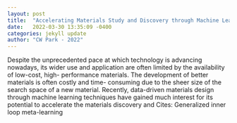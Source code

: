 ```yaml
---
layout: post
title:  "Accelerating Materials Study and Discovery through Machine Learning"
date:   2022-03-30 13:35:09 -0400
categories: jekyll update
author: "CW Park - 2022"
---
```

Despite the unprecedented pace at which technology is advancing nowadays, its wider use and application are often limited by the availability of low-cost, high- performance materials. The development of better materials is often costly and time- consuming due to the sheer size of the search space of a new material. Recently, data-driven materials design through machine learning techniques have gained much interest for its potential to accelerate the materials discovery and Cites: Generalized inner loop meta-learning